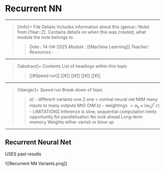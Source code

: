 # Recurrent NN
---
> [!info]+ File Details
> Includes information about this (genus:: Note) from [Year::2]. Contains details on when this was created, what module the note belongs to.
> > *Date :*  14-04-2025
> > *Module :* [[Machine Learning]]
> > *Teacher*: 
> > *Resources :*

---
> [!abstract]+ Contents
> List of headings within this topic
> > [[#Speed run]]
> [[#]]
> [[#]]
> [[#]]
> [[#]]

--- 
> [!danger]+ *Speed run*
> Break down of topic 
> > $a)$ -  different variants one 2 one = normal neural net
> > MtM many inputs to many outputs 
> > MtO 
> > OtM 
> $b)$ - weightings $= a_0 \times (w_0)^t$
> $c)$ - LIMITATIONS
> Inference is slow, sequential computation limits opportunity for parallelisation
> No look ahead
> Long-term memory 
>  Weights either vanish or blow up 

---

## Recurrent Neural Net 

USES past results 

![[Recurrent NN Variants.png]]